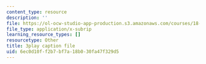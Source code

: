 ```yaml
---
content_type: resource
description: ''
file: https://ol-ocw-studio-app-production.s3.amazonaws.com/courses/18-06sc-linear-algebra-fall-2011/6ec0d10ff2b7bf7a18b030fa47f329d5_t-n4a18AW08.srt
file_type: application/x-subrip
learning_resource_types: []
resourcetype: Other
title: 3play caption file
uid: 6ec0d10f-f2b7-bf7a-18b0-30fa47f329d5
---
```

